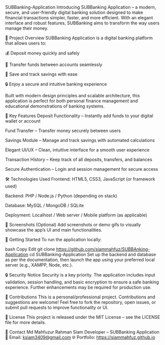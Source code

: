 SUBBanking-Application
Introducing SUBBanking Application – a modern, secure, and user-friendly digital banking solution designed to make financial transactions simpler, faster, and more efficient. With an elegant interface and robust features, SUBBanking aims to transform the way users manage their money.

📌 Project Overview
SUBBanking Application is a digital banking platform that allows users to:

💰 Deposit money quickly and safely

🔁 Transfer funds between accounts seamlessly

🏦 Save and track savings with ease

🔒 Enjoy a secure and intuitive banking experience

Built with modern design principles and scalable architecture, this application is perfect for both personal finance management and educational demonstrations of banking systems.

🌟 Key Features
Deposit Functionality – Instantly add funds to your digital wallet or account

Fund Transfer – Transfer money securely between users

Savings Module – Manage and track savings with automated calculations

Elegant UI/UX – Clean, intuitive interface for a smooth user experience

Transaction History – Keep track of all deposits, transfers, and balances

Secure Authentication – Login and session management for secure access

🛠️ Technologies Used
Frontend: HTML5, CSS3, JavaScript (or framework used)

Backend: PHP / Node.js / Python (depending on stack)

Database: MySQL / MongoDB / SQLite

Deployment: Localhost / Web server / Mobile platform (as applicable)

📱 Screenshots (Optional)
Add screenshots or demo gifs to visually showcase the app’s UI and main functionalities.

🚀 Getting Started
To run the application locally:

bash
Copy
Edit
git clone https://github.com/siammahfuz/SUBBAnking-Application
cd SUBBanking-Application
Set up the backend and database as per the documentation, then launch the app using your preferred local server (e.g., XAMPP, Node, etc.).

🔒 Security Notice
Security is a key priority. The application includes input validation, session handling, and basic encryption to ensure a safe banking experience. Further enhancements may be required for production use.

🙌 Contributions
This is a personal/professional project. Contributions and suggestions are welcome! Feel free to fork the repository, open issues, or submit pull requests to improve functionality or UI.

📄 License
This project is released under the MIT License – see the LICENSE file for more details.

💬 Contact
Md Mahfuzur Rahman Siam
Developer – SUBBanking Application
📧 Email: ksiam3409@gmail.com
🌐 Portfolio: https://siammahfuz.github.io

